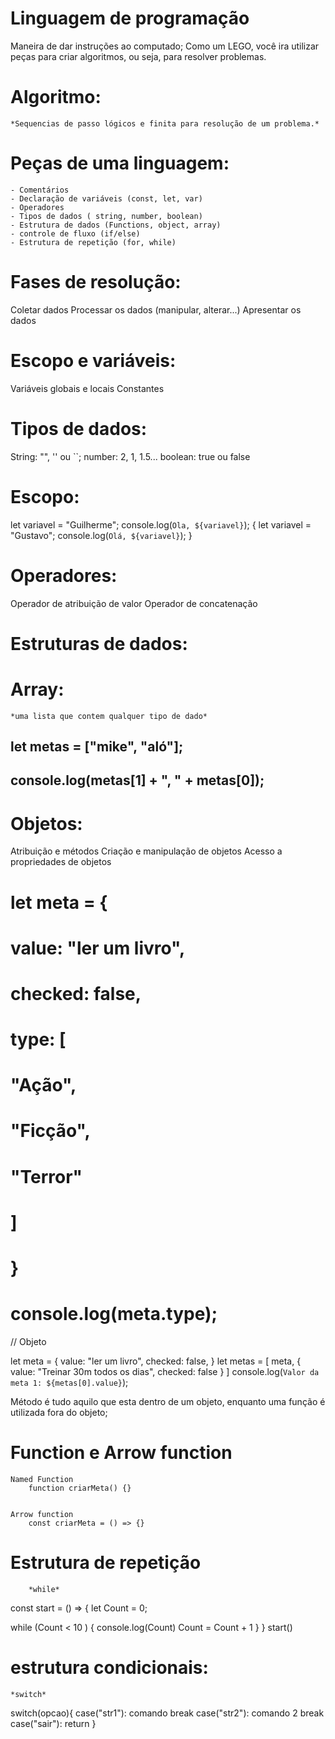 # Linguagem de programação

Maneira de dar instruções ao computado;
Como um LEGO, você ira utilizar peças para criar algoritmos, ou seja, para resolver problemas.

# Algoritmo: 
    *Sequencias de passo lógicos e finita para resolução de um problema.*

# Peças de uma linguagem:

    - Comentários
    - Declaração de variáveis (const, let, var)
    - Operadores
    - Tipos de dados ( string, number, boolean)
    - Estrutura de dados (Functions, object, array)
    - controle de fluxo (if/else)
    - Estrutura de repetição (for, while)

# Fases de resolução:

Coletar dados
Processar os dados (manipular, alterar...)
Apresentar os dados


# Escopo e variáveis:

Variáveis globais e locais
Constantes


# Tipos de dados:

String: "", '' ou ``;
number: 2, 1, 1.5...
boolean: true ou false


# Escopo:

let variavel = "Guilherme";
console.log(`Ola, ${variavel}`);
{
    let variavel = "Gustavo";
    console.log(`Olá, ${variavel}`);
}

# Operadores:

Operador de atribuição de valor
Operador de concatenação

# Estruturas de dados:

# Array:
    *uma lista que contem qualquer tipo de dado*
##          let metas = ["mike", "aló"];
##          console.log(metas[1] + ", " + metas[0]);

# Objetos:

Atribuição e métodos
Criação e manipulação de objetos
Acesso a propriedades de objetos

# let meta = {
#     value: "ler um livro",
#     checked: false,
#     type: [
#         "Ação",
#         "Ficção",
#         "Terror"
#     ]    
# }
# 
# console.log(meta.type);

// Objeto

let meta = {
    value: "ler um livro",
    checked: false,
}
let metas = [
    meta,
    {
        value: "Treinar 30m todos os dias",
        checked: false
    }
]
console.log(`Valor da meta 1: ${metas[0].value}`);

 Método é tudo aquilo que esta dentro de um objeto, enquanto uma função é utilizada fora do objeto;

#                 Function e Arrow function

    Named Function
        function criarMeta() {}


    Arrow function
        const criarMeta = () => {}


# Estrutura de repetição

        *while*

const start = () => {
    let Count = 0;

while (Count < 10 ) {
        console.log(Count)
        Count = Count + 1
    }
}
start()

# estrutura condicionais:

    *switch*

switch(opcao){
    case("str1"):
        comando
        break
    case("str2"):
        comando 2
        break
    case("sair"):
        return
}
